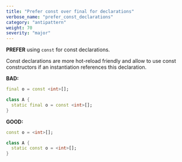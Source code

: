 ```yaml
---
title: "Prefer const over final for declarations"
verbose_name: "prefer_const_declarations"
category: "antipattern"
weight: 70
severity: "major"
---
```

**PREFER** using `const` for const declarations.

Const declarations are more hot-reload friendly and allow to use const
constructors if an instantiation references this declaration.

**BAD:**
```dart
final o = const <int>[];

class A {
  static final o = const <int>[];
}
```

**GOOD:**
```dart
const o = <int>[];

class A {
  static const o = <int>[];
}
```



